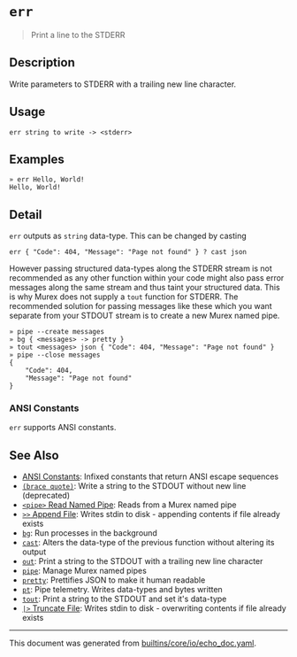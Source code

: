 # `err`

> Print a line to the STDERR

## Description

Write parameters to STDERR with a trailing new line character.

## Usage

```
err string to write -> <stderr>
```

## Examples

```
» err Hello, World!
Hello, World!
```

## Detail

`err` outputs as `string` data-type. This can be changed by casting

```
err { "Code": 404, "Message": "Page not found" } ? cast json
```

However passing structured data-types along the STDERR stream is not recommended
as any other function within your code might also pass error messages along the
same stream and thus taint your structured data. This is why Murex does not
supply a `tout` function for STDERR. The recommended solution for passing
messages like these which you want separate from your STDOUT stream is to create
a new Murex named pipe.

```
» pipe --create messages
» bg { <messages> -> pretty }
» tout <messages> json { "Code": 404, "Message": "Page not found" }
» pipe --close messages
{
    "Code": 404,
    "Message": "Page not found"
}
```

### ANSI Constants

`err` supports ANSI constants.

## See Also

* [ANSI Constants](../user-guide/ansi.md):
  Infixed constants that return ANSI escape sequences
* [`(brace quote)`](../parser/brace-quote-func.md):
  Write a string to the STDOUT without new line (deprecated)
* [`<pipe>` Read Named Pipe](../commands/namedpipe.md):
  Reads from a Murex named pipe
* [`>>` Append File](../parser/file-append.md):
  Writes stdin to disk - appending contents if file already exists
* [`bg`](../commands/bg.md):
  Run processes in the background
* [`cast`](../commands/cast.md):
  Alters the data-type of the previous function without altering its output
* [`out`](../commands/out.md):
  Print a string to the STDOUT with a trailing new line character
* [`pipe`](../commands/pipe.md):
  Manage Murex named pipes
* [`pretty`](../commands/pretty.md):
  Prettifies JSON to make it human readable
* [`pt`](../commands/pt.md):
  Pipe telemetry. Writes data-types and bytes written
* [`tout`](../commands/tout.md):
  Print a string to the STDOUT and set it's data-type
* [`|>` Truncate File](../parser/file-truncate.md):
  Writes stdin to disk - overwriting contents if file already exists

<hr/>

This document was generated from [builtins/core/io/echo_doc.yaml](https://github.com/lmorg/murex/blob/master/builtins/core/io/echo_doc.yaml).